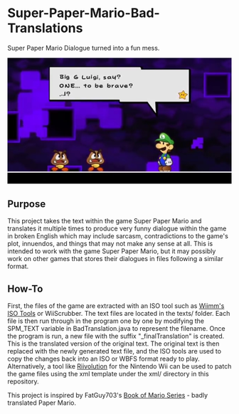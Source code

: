 # Super-Paper-Mario-Bad-Translations
Super Paper Mario Dialogue turned into a fun mess.

![Screenshot](sample.jpeg)

## Purpose
This project takes the text within the game Super Paper Mario and translates it multiple times to produce very funny dialogue within the game in broken English which may include sarcasm, contradictions to the game's plot, innuendos, and things that may not make any sense at all. 
This is intended to work with the game Super Paper Mario, but it may possibly work on other games that stores their dialogues in files following a similar format.

## How-To
First, the files of the game are extracted with an ISO tool such as [Wiimm's ISO Tools](https://wit.wiimm.de/) or WiiScrubber. The text files are located in the texts/ folder. Each file is then run through in the program one by one by modifying the SPM_TEXT variable in BadTranslation.java to represent the filename. Once the program is run, a new file with the suffix "_finalTranslation" is created. This is the translated version of the original text. The original text is then replaced with the newly generated text file, and the ISO tools are used to copy the changes back into an ISO or WBFS format ready to play. Alternatively, a tool like [Riivolution](https://www.wiibrew.org/wiki/Riivolution) for the Nintendo Wii can be used to patch the game files using the xml template under the xml/ directory in this repository. 

This project is inspired by FatGuy703's [Book of Mario Series](https://www.youtube.com/watch?v=sqw0CKKRlJE) - badly translated Paper Mario.

